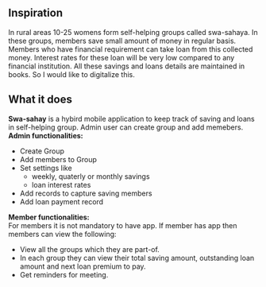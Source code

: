 <h2>Inspiration</h2>
In rural areas 10-25 womens form self-helping groups called swa-sahaya.
In these groups, members save small amount of money in regular basis. Members who have financial requirement can take loan from this collected money.
Interest rates for these loan will be very low compared to any financial institution. All these savings and loans details are maintained in books. So I would like to digitalize this.

<h2>What it does</h2>
<b>Swa-sahay</b> is a hybird mobile application to keep track of saving and loans in self-helping group. Admin user can create group and add memebers.<br/> 
<b>Admin functionalities:</b>

* Create Group
* Add members to Group
* Set settings like 
    - weekly, quaterly or monthly savings
    - loan interest rates
* Add records to capture saving members
* Add loan payment record

<b>Member functionalities:</b><br/>
For members it is not mandatory to have app. If member has app then members can view the following:
* View all the groups which they are part-of.
* In each group they can view their total saving amount, outstanding loan amount and next loan premium to pay.
* Get reminders for meeting.

